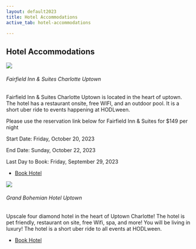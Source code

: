 ```yaml
---
layout: default2023
title: Hotel Accommodations
active_tab: hotel-accommodations

---
```


<div class="highlight-section">
    <h2>Hotel Accommodations</h2>
    <div class="white-divider-mid"></div>
</div>

<article>
    <div class="color-image"><img src="/assets/img/fairfield-mariott-hotel.jpg" /></div>
    <h6>Fairfield Inn & Suites Charlotte Uptown</h6>
    <div class="white-divider"><div></div></div>
    <p>Fairfield Inn & Suites Charlotte Uptown is located in the heart of uptown. The hotel has a restaurant onsite, free WIFI, and an outdoor pool. It is a short uber ride to events happening at HODLween.</p>
    <p>Please use the reservation link below for Fairfield Inn & Suites for $149 per night</p>
    <p>Start Date: Friday, October 20, 2023</p>
    <p>End Date: Sunday, October 22, 2023</p>
    <p>Last Day to Book: Friday, September 29, 2023</p>
    <ul class="buy-links">
        <li><a href="https://www.marriott.com/event-reservations/reservation-link.mi?id=1692885253031&key=GRP&app=resvlink" target="_blank" class="orange-pill-btn">Book Hotel</a></li>
    </ul>
</article>

<article>
    <div class="color-image"><img src="/assets/img/grand-bohemian-hotel.jpg" /></div>
    <h6>Grand Bohemian Hotel Uptown</h6>
    <div class="white-divider"><div></div></div>
    <p>Upscale four diamond hotel in the heart of Uptown Charlotte! The hotel is pet friendly, restaurant on site, free Wifi, spa, and more! You will be living in luxury! The hotel is a short uber ride to all events at HODLween.</p>
    <ul class="buy-links">
        <li><a href="https://www.marriott.com/en-us/hotels/cltak-grand-bohemian-hotel-charlotte-autograph-collection/overview/" target="_blank" class="orange-pill-btn">Book Hotel</a></li>
    </ul>
</article>


